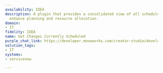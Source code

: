 ```yaml
---
availability: IDEA
description: A plugin that provides a consolidated view of all scheduled changes to
  enhance planning and resource allocation.
domain:
- IT
fidelity: IDEA
name: Get Changes Currently Scheduled
purple_chat_link: https://developer.moveworks.com/creator-studio/developer-tools/purple-chat?conversation=%7B%22startTimestamp%22%3A%2211%3A43+AM%22%2C%22messages%22%3A%5B%7B%22parts%22%3A%5B%7B%22richText%22%3A%22Can+you+show+me+a+consolidated+view+of+all+scheduled+changes+from+ServiceNow%3F%22%7D%5D%2C%22role%22%3A%22user%22%7D%2C%7B%22parts%22%3A%5B%7B%22reasoningSteps%22%3A%5B%7B%22richText%22%3A%22%3Cp%3EFinding+all+scheduled+changes+on+ServiceNow%3C%2Fp%3E%22%2C%22status%22%3A%22success%22%7D%2C%7B%22richText%22%3A%22Found+3+upcoming+changes+and+consolidated+them+for+you.%22%2C%22status%22%3A%22success%22%7D%5D%7D%2C%7B%22richText%22%3A%22%3Cp%3EHere+is+a+consolidated+view+of+all+scheduled+changes+from+%3Cb%3EServiceNow%3C%2Fb%3E+to+enhance+planning+and+resource+allocation%3A%3C%2Fp%3E%22%7D%2C%7B%22citations%22%3A%5B%7B%22citationTitle%22%3A%22CHG003001%22%2C%22connectorName%22%3A%22servicenow%22%7D%5D%7D%2C%7B%22richText%22%3A%22%3Cb%3EDescription%3A%3C%2Fb%3E+Upgrade+Production+Database%3Cbr%3E%3Cb%3EPlanned+Start%3A%3C%2Fb%3E+2024-09-15+01%3A00+AM+UTC%3Cbr%3E%3Cb%3EPlanned+End%3A%3C%2Fb%3E+2024-09-15+04%3A00+AM+UTC%22%7D%2C%7B%22citations%22%3A%5B%7B%22citationTitle%22%3A%22CHG003002%22%2C%22connectorName%22%3A%22servicenow%22%7D%5D%7D%2C%7B%22richText%22%3A%22%3Cb%3EDescription%3A%3C%2Fb%3E+Deploy+new+CRM+application%3Cbr%3E%3Cb%3EPlanned+Start%3A%3C%2Fb%3E+2024-09-21+10%3A00+PM+UTC%3Cbr%3E%3Cb%3EPlanned+End%3A%3C%2Fb%3E+2024-09-22+02%3A00+AM+UTC%22%7D%2C%7B%22citations%22%3A%5B%7B%22citationTitle%22%3A%22CHG003003%22%2C%22connectorName%22%3A%22servicenow%22%7D%5D%7D%2C%7B%22richText%22%3A%22%3Cb%3EDescription%3A%3C%2Fb%3E+Network+switch+replacement+in+DC-01%3Cbr%3E%3Cb%3EPlanned+Start%3A%3C%2Fb%3E+2024-09-28+02%3A00+AM+UTC%3Cbr%3E%3Cb%3EPlanned+End%3A%3C%2Fb%3E+2024-09-28+03%3A00+AM+UTC%22%7D%5D%2C%22role%22%3A%22assistant%22%7D%5D%7D
solution_tags:
- IT
systems:
- servicenow

---
```

